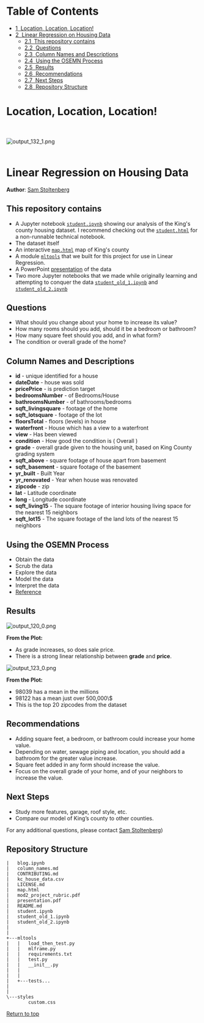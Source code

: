 <h1>Table of Contents<span class="tocSkip"></span></h1>
<div class="toc">
  <ul class="toc-item">
    <li><span><a href="#Location,-Location,-Location!" data-toc-modified-id="Location,-Location,-Location!-1"><span
            class="toc-item-num">1&nbsp;&nbsp;</span>Location, Location, Location!</a></span></li>
    <li><span><a href="#Linear-Regression-on-Housing-Data"
          data-toc-modified-id="Linear-Regression-on-Housing-Data-2"><span
            class="toc-item-num">2&nbsp;&nbsp;</span>Linear Regression on Housing Data</a></span>
      <ul class="toc-item">
        <li><span><a href="#This-repository-contains" data-toc-modified-id="This-repository-contains-2.1"><span
                class="toc-item-num">2.1&nbsp;&nbsp;</span>This repository contains</a></span></li>
        <li><span><a href="#Questions" data-toc-modified-id="Questions-2.2"><span
                class="toc-item-num">2.2&nbsp;&nbsp;</span>Questions</a></span></li>
        <li><span><a href="#Column-Names-and-Descriptions"
              data-toc-modified-id="Column-Names-and-Descriptions-2.3"><span
                class="toc-item-num">2.3&nbsp;&nbsp;</span>Column Names and Descriptions</a></span></li>
        <li><span><a href="#Using-the-OSEMN-Process" data-toc-modified-id="Using-the-OSEMN-Process-2.4"><span
                class="toc-item-num">2.4&nbsp;&nbsp;</span>Using the OSEMN Process</a></span></li>
        <li><span><a href="#Results" data-toc-modified-id="Results-2.5"><span
                class="toc-item-num">2.5&nbsp;&nbsp;</span>Results</a></span></li>
        <li><span><a href="#Recommendations" data-toc-modified-id="Recommendations-2.6"><span
                class="toc-item-num">2.6&nbsp;&nbsp;</span>Recommendations</a></span></li>
        <li><span><a href="#Next-Steps" data-toc-modified-id="Next-Steps-2.7"><span
                class="toc-item-num">2.7&nbsp;&nbsp;</span>Next Steps</a></span></li>
        <li><span><a href="#Repository-Structure" data-toc-modified-id="Repository-Structure-2.8"><span
                class="toc-item-num">2.8&nbsp;&nbsp;</span>Repository Structure</a></span></li>
        </li>
      </ul>
    </li>
  </ul>
</div>


# Location, Location, Location!
<br></br>
![output_132_1.png](/img/output_132_1.png)
<br></br>
# Linear Regression on Housing Data

**Author**: <a href="https://sites.google.com/skelouse.com/home/">Sam Stoltenberg</a>

## This repository contains
 -  A Jupyter notebook <a href="https://github.com/skelouse/mod-2-project/blob/master/student.ipynb">`student.ipynb`</a> showing our analysis of the King's county housing dataset.  I recommend checking out the <a href="https://github.com/skelouse/mod-2-project/blob/master/html notebook/student.html">`student.html`</a> for a non-runnable technical notebook.
- The dataset itself
- An interactive <a href="https://github.com/skelouse/mod-2-project/blob/master/map.html">`map.html`</a> map of King's county
- A module <a href="https://github.com/skelouse/mod-2-project/tree/master/mltools">`mltools`</a> that we built for this project for use in Linear Regression.
- A PowerPoint <a href="https://github.com/skelouse/mod-2-project/blob/master/presentation.pdf">presentation</a> of the data
- Two more Jupyter notebooks that we made while originally learning and attempting to conquer the data <a href="https://github.com/skelouse/mod-2-project/blob/master/student_old_1.ipynb">`student_old_1.ipynb`</a> and <a href="https://github.com/skelouse/mod-2-project/blob/master/student_old_2.ipynb">`student_old_2.ipynb`</a>



## Questions

 - What should you change about your home to increase its value?
- How many rooms should you add, should it be a bedroom or bathroom?
- How many square feet should you add, and in what form?
- The condition or overall grade of the home?


## Column Names and Descriptions
 * **id** - unique identified for a house
* **dateDate** - house was sold
* **pricePrice** -  is prediction target
* **bedroomsNumber** -  of Bedrooms/House
* **bathroomsNumber** -  of bathrooms/bedrooms
* **sqft_livingsquare** -  footage of the home
* **sqft_lotsquare** -  footage of the lot
* **floorsTotal** -  floors (levels) in house
* **waterfront** - House which has a view to a waterfront
* **view** - Has been viewed
* **condition** - How good the condition is ( Overall )
* **grade** - overall grade given to the housing unit, based on King County grading system
* **sqft_above** - square footage of house apart from basement
* **sqft_basement** - square footage of the basement
* **yr_built** - Built Year
* **yr_renovated** - Year when house was renovated
* **zipcode** - zip
* **lat** - Latitude coordinate
* **long** - Longitude coordinate
* **sqft_living15** - The square footage of interior housing living space for the nearest 15 neighbors
* **sqft_lot15** - The square footage of the land lots of the nearest 15 neighbors
## Using the OSEMN Process
 - Obtain the data
- Scrub the data
- Explore the data
- Model the data
- Interpret the data
- <a href="https://machinelearningmastery.com/how-to-work-through-a-problem-like-a-data-scientist/">Reference</a>


## Results

![output_120_0.png](/img/output_120_0.png)
<div class="shadow alert alert-success">
  <strong>From the Plot:</strong> 
    <ul>
        <li>As grade increases, so does sale price.</li>
        <li>There is a strong linear relationship between <b>grade</b> and <b>price</b>.</li>
    </ul>
</div>


![output_123_0.png](/img/output_123_0.png)
<div class="shadow alert alert-success">
  <strong>From the Plot:</strong> 
    <ul>
        <li>98039 has a mean in the millions</li>
        <li>98122 has a mean just over 500,000\$</li>
        <li>This is the top 20 zipcodes from the dataset</li></ul>
</div>


## Recommendations

 - Adding square feet, a bedroom, or bathroom could increase your home value.
- Depending on water, sewage piping and location, you should add a bathroom for the
greater value increase.
- Square feet added in any form should increase the value.
- Focus on the overall grade of your home, and of your neighbors to increase the value.


## Next Steps

 - Study more features, garage, roof style, etc.
- Compare our model of King’s county to other counties.



For any additional questions, please contact <a href="mailto:sam@skelouse.com">Sam Stoltenberg</a>)


## Repository Structure

```
|   blog.ipynb
|   column_names.md
|   CONTRIBUTING.md
|   kc_house_data.csv
|   LICENSE.md
|   map.html
|   mod2_project_rubric.pdf
|   presentation.pdf
|   README.md
|   student.ipynb
|   student_old_1.ipynb
|   student_old_2.ipynb
|       
|       
+---mltools
|   |   load_then_test.py
|   |   mlframe.py
|   |   requirements.txt
|   |   test.py
|   |   __init__.py
|   |
|   |
|   +---tests...
|
|
\---styles
        custom.css

```

<a href=#Table-of-Contents>Return to top</a>
